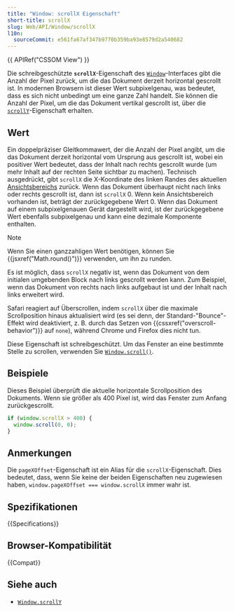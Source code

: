 ```yaml
---
title: "Window: scrollX Eigenschaft"
short-title: scrollX
slug: Web/API/Window/scrollX
l10n:
  sourceCommit: e561fa67af347b9770b359ba93e8579d2a540682
---
```


{{ APIRef("CSSOM View") }}

Die schreibgeschützte **`scrollX`**-Eigenschaft des [`Window`](/de/docs/Web/API/Window)-Interfaces gibt die Anzahl der Pixel zurück, um die das Dokument derzeit horizontal gescrollt ist. In modernen Browsern ist dieser Wert subpixelgenau, was bedeutet, dass es sich nicht unbedingt um eine ganze Zahl handelt. Sie können die Anzahl der Pixel, um die das Dokument vertikal gescrollt ist, über die [`scrollY`](/de/docs/Web/API/Window/scrollY)-Eigenschaft erhalten.

## Wert

Ein doppelpräziser Gleitkommawert, der die Anzahl der Pixel angibt, um die das Dokument derzeit horizontal vom Ursprung aus gescrollt ist, wobei ein positiver Wert bedeutet, dass der Inhalt nach rechts gescrollt wurde (um mehr Inhalt auf der rechten Seite sichtbar zu machen). Technisch ausgedrückt, gibt `scrollX` die X-Koordinate des linken Randes des aktuellen [Ansichtsbereichs](/de/docs/Glossary/viewport) zurück. Wenn das Dokument überhaupt nicht nach links oder rechts gescrollt ist, dann ist `scrollX` 0. Wenn kein Ansichtsbereich vorhanden ist, beträgt der zurückgegebene Wert 0. Wenn das Dokument auf einem subpixelgenauen Gerät dargestellt wird, ist der zurückgegebene Wert ebenfalls subpixelgenau und kann eine dezimale Komponente enthalten.

> [!NOTE]
> Wenn Sie einen ganzzahligen Wert benötigen, können Sie {{jsxref("Math.round()")}} verwenden, um ihn zu runden.

Es ist möglich, dass `scrollX` negativ ist, wenn das Dokument von dem initialen umgebenden Block nach links gescrollt werden kann. Zum Beispiel, wenn das Dokument von rechts nach links aufgebaut ist und der Inhalt nach links erweitert wird.

Safari reagiert auf Überscrollen, indem `scrollX` über die maximale Scrollposition hinaus aktualisiert wird (es sei denn, der Standard-"Bounce"-Effekt wird deaktiviert, z. B. durch das Setzen von {{cssxref("overscroll-behavior")}} auf `none`), während Chrome und Firefox dies nicht tun.

Diese Eigenschaft ist schreibgeschützt. Um das Fenster an eine bestimmte Stelle zu scrollen, verwenden Sie [`Window.scroll()`](/de/docs/Web/API/Window/scroll).

## Beispiele

Dieses Beispiel überprüft die aktuelle horizontale Scrollposition des Dokuments. Wenn sie größer als 400 Pixel ist, wird das Fenster zum Anfang zurückgescrollt.

```js
if (window.scrollX > 400) {
  window.scroll(0, 0);
}
```

## Anmerkungen

Die `pageXOffset`-Eigenschaft ist ein Alias für die `scrollX`-Eigenschaft. Dies bedeutet, dass, wenn Sie keine der beiden Eigenschaften neu zugewiesen haben, `window.pageXOffset === window.scrollX` immer wahr ist.

## Spezifikationen

{{Specifications}}

## Browser-Kompatibilität

{{Compat}}

## Siehe auch

- [`Window.scrollY`](/de/docs/Web/API/Window/scrollY)
